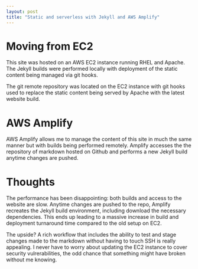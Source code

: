 ```yaml
---
layout: post
title: "Static and serverless with Jekyll and AWS Amplify"
---
```

# Moving from EC2
This site was hosted on an AWS EC2 instance running RHEL and Apache.
The Jekyll builds were performed locally with deployment of the static content
being managed via git hooks.

The git remote repository was located on the EC2 instance with git hooks used to
replace the static content being served by Apache with the latest website build.

# AWS Amplify
AWS Amplify allows me to manage the content of this site in much the same manner
but with builds being performed remotely. Amplify accesses the the repository of 
markdown hosted on Github and performs a new Jekyll build anytime changes are pushed.

# Thoughts
The performance has been disappointing: both builds and access to the website are slow.
Anytime changes are pushed to the repo, Amplify recreates the Jekyll build environment,
including download the necessary dependencies. This ends up leading to a massive 
increase in build and deployment turnaround time compared to the old setup on EC2.

The upside? A rich workflow that includes the ability to test and stage changes made to
the markdown without having to touch SSH is really appealing. I never have to worry about
updating the EC2 instance to cover security vulrerabilities, the odd chance that something
might have broken without me knowing.
